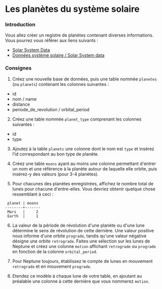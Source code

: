 # Les planètes du système solaire

### Introduction

Vous allez créer un registre de planètes contenant diverses informations. Vous pourrez vous référer aux liens suivants :

- [Solar System Data](https://nineplanets.org/solar-system-data/)
- [Données système solaire / Solar System data](https://www.datastro.eu/explore/dataset/donnees-systeme-solaire-solar-system-data/table/?disjunctive.type_d_astre_type_of_planet&disjunctive.planete_planet&sort=-ordre_order)

### Consignes

1. Créez une nouvelle base de données, puis une table nommée `planetes` (ou `planets`) contenant les colonnes suivantes :

- id
- nom / name
- distance
- periode_de_revolution / orbital_period

2. Créez une table nommée `planet_type` comprenant les colonnes suivantes :

- id
- type

3. Ajoutez à la table `planets` une colonne dont le nom est `type` et insérez l’id correspondant au bon type de planète.

4. Créez une table `moons` ayant au moins une colonne permettant d'entrer un nom et une référence à la planète autour de laquelle elle orbite, puis insérez-y des valeurs (pour 3-4 planètes).

5. Pour chacunes des planètes enregistrées, affichez le nombre total de lunes pour chacune d'entre-elles. Vous devriez obtenir quelque chose ressemblant à ceci :

```shell
 planet | moons
--------+-------
 Mars   |     2
 Earth  |     1
```

6. La valeur de la période de révolution d'une planète ou d'une lune détermine le sens de révolution de cette dernière. Une valeur positive nous informe d'une orbite `prograde`, tandis qu'une valeur négative désigne une orbite `retrograde`. Faites une sélection sur les lunes de Neptune et créez une colonne `motion` affichant `retrograde` ou `prograde` en fonction de la colonne `orbital_period`.

7. Pour Neptune toujours, établissez le compte de lunes en mouvement `retrograde` et en mouvement `prograde`.

8. Etendez ce modèle à chaque lune de votre table, en ajoutant au préalable une colonne à cette dernière que vous nommerez `motion`.
